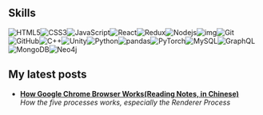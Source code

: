 ## Skills

![HTML5](https://img.shields.io/badge/-HTML5-E34F26?style=flat-square&logo=html5&logoColor=white)![CSS3](https://img.shields.io/badge/-CSS3-1572B6?style=flat-square&logo=css3)![JavaScript](https://img.shields.io/badge/-JavaScript-black?style=flat-square&logo=javascript)![React](https://img.shields.io/badge/-React-black?style=flat-square&logo=react)![Redux](https://img.shields.io/badge/-Redux-00599C?style=flat-square&logo=Redux)![Nodejs](https://img.shields.io/badge/-Nodejs-white?style=flat-square&logo=Node.js)![img](https://img.shields.io/badge/-Webpack-black?style=flat-square&logo=Webpack)![Git](https://img.shields.io/badge/-Git-black?style=flat-square&logo=git)![GitHub](https://img.shields.io/badge/-GitHub-181717?style=flat-square&logo=github)![C++](https://img.shields.io/badge/-C++-00599C?style=flat-square&logo=c)![Unity](https://img.shields.io/badge/-Unity-black?style=flat-square&logo=Unity)![Python](https://img.shields.io/badge/-Python-black?style=flat-square&logo=Python)![pandas](https://img.shields.io/badge/-pandas-black?style=flat-square&logo=pandas)![PyTorch](https://img.shields.io/badge/-PyTorch-black?style=flat-square&logo=Pytorch)![MySQL](https://img.shields.io/badge/-MySQL-black?style=flat-square&logo=mysql)![GraphQL](https://img.shields.io/badge/-GraphQL-E10098?style=flat-square&logo=graphql)![MongoDB](https://img.shields.io/badge/-MongoDB-00599C?style=flat-square&logo=MongoDB)![Neo4j](https://img.shields.io/badge/-Neo4j-00599C?style=flat-square&logo=Neo4j)

## My latest posts

<ul>
  <li><a href="How Google Chrome Browser Works(Reading Notes, in Chinese).md"><b>How Google Chrome Browser Works(Reading Notes, in Chinese)</b></a><br/><i>How the five processes works, especially the Renderer Process</i></li>
</ul>





<!-- ### Hi there 👋
 -->
<!--
**Morio2020/Morio2020** is a ✨ _special_ ✨ repository because its `README.md` (this file) appears on your GitHub profile.

Here are some ideas to get you started:

- 🔭 I’m currently working on ...
- 🌱 I’m currently learning ...
- 👯 I’m looking to collaborate on ...
- 🤔 I’m looking for help with ...
- 💬 Ask me about ...
- 📫 How to reach me: ...
- 😄 Pronouns: ...
- ⚡ Fun fact: ...
-->
<!-- <a href="https://github.com/anuraghazra/github-readme-stats">
  <img align="center" src="https://github-readme-stats.vercel.app/api?username=Morio2020&count_private=true&show_icons=true&theme=dark" />
</a>
<a href="https://github.com/anuraghazra/convoychat">
  <img align="center" src="https://github-readme-stats.vercel.app/api/top-langs/?username=PegasusWang&langs_count=8&theme=dark&count_private=true&layout=compact&hide=javascript,html,css,CoffeeScript&card_width=250" />
</a>

**Skills:**

<code><img height="32" src="https://cdn.jsdelivr.net/npm/simple-icons@v5/icons/python.svg"></code>
<code><img height="32" src="https://cdn.jsdelivr.net/npm/simple-icons@v5/icons/go.svg"></code>
<code><img height="32" src="https://cdn.jsdelivr.net/npm/simple-icons@v5/icons/mysql.svg"></code>
<code><img height="32" src="https://cdn.jsdelivr.net/npm/simple-icons@v5/icons/redis.svg"></code>
<code><img height="32" src="https://cdn.jsdelivr.net/npm/simple-icons@v5/icons/git.svg"></code>
<code><img height="32" src="https://cdn.jsdelivr.net/npm/simple-icons@v5/icons/linux.svg"></code>
<code><img height="32" src="https://cdn.jsdelivr.net/npm/simple-icons@v5/icons/vim.svg"></code>
<code><img height="32" src="https://cdn.jsdelivr.net/npm/simple-icons@v5/icons/macos.svg"></code>
<code><img height="32" src="https://cdn.jsdelivr.net/npm/simple-icons@v5/icons/alfred.svg"></code> -->

